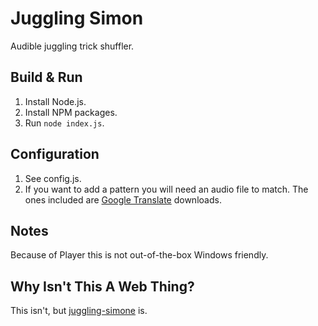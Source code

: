 Juggling Simon
==============

Audible juggling trick shuffler.


Build & Run
-----------

1. Install Node.js.
2. Install NPM packages.
3. Run <code>node index.js</code>.


Configuration
-------------

1. See config.js.
2. If you want to add a pattern you will need an audio file to match. 
   The ones included are [Google Translate](https://translate.google.com/) downloads.


Notes
-----

Because of Player this is not out-of-the-box Windows friendly.


Why Isn't This A Web Thing?
---------------------------

This isn't, but [juggling-simone](https://github.com/vivkam/juggling-simone) is.